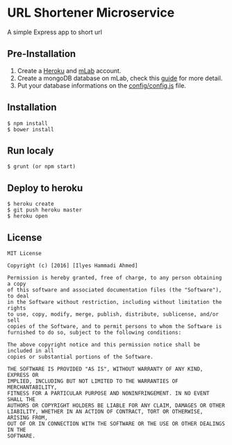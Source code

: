 # URL Shortener Microservice
A simple Express app to short url

## Pre-Installation
1. Create a [Heroku](http://heroku.com) and [mLab](https://mlab.com) account.
2. Create a mongoDB database on mLab, check this [guide](https://github.com/FreeCodeCamp/FreeCodeCamp/wiki/Using-MongoDB-And-Deploying-To-Heroku) for more detail.
3. Put your database informations on the [config/config.js](https://github.com/Ilyes-Hammadi/url_shortener/blob/master/config/config.js) file.

## Installation
```shell
$ npm install
$ bower install
```
## Run localy
```shell
$ grunt (or npm start)
```

## Deploy to heroku
```shell
$ heroku create
$ git push heroku master
$ heroku open
```
## License
```
MIT License

Copyright (c) [2016] [Ilyes Hammadi Ahmed]

Permission is hereby granted, free of charge, to any person obtaining a copy
of this software and associated documentation files (the "Software"), to deal
in the Software without restriction, including without limitation the rights
to use, copy, modify, merge, publish, distribute, sublicense, and/or sell
copies of the Software, and to permit persons to whom the Software is
furnished to do so, subject to the following conditions:

The above copyright notice and this permission notice shall be included in all
copies or substantial portions of the Software.

THE SOFTWARE IS PROVIDED "AS IS", WITHOUT WARRANTY OF ANY KIND, EXPRESS OR
IMPLIED, INCLUDING BUT NOT LIMITED TO THE WARRANTIES OF MERCHANTABILITY,
FITNESS FOR A PARTICULAR PURPOSE AND NONINFRINGEMENT. IN NO EVENT SHALL THE
AUTHORS OR COPYRIGHT HOLDERS BE LIABLE FOR ANY CLAIM, DAMAGES OR OTHER
LIABILITY, WHETHER IN AN ACTION OF CONTRACT, TORT OR OTHERWISE, ARISING FROM,
OUT OF OR IN CONNECTION WITH THE SOFTWARE OR THE USE OR OTHER DEALINGS IN THE
SOFTWARE.
```
